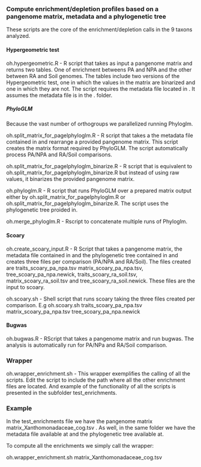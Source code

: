 ### Compute enrichment/depletion  profiles based on a pangenome matrix, metadata and a phylogenetic tree

These scripts are the core of the enrichment/depletion calls in the 9 taxons analyzed. 


#### Hypergeometric test

oh.hypergeometric.R - R script that takes as input a pangenome matrix and returns two tables. One of enrichment betweens PA and NPA and the other between RA and Soil genomes. The tables include two versions of the Hypergeometric test, one in which the values in the matrix are binarized and one in which they are not. The script requires the metadata file located in  . It assumes the metadata file is in the . folder.


##### PhyloGLM

Because the vast number of orthogroups we parallelized  running Phyloglm. 

oh.split_matrix_for_pagelphyloglm.R - R script that takes a the metadata file contained in and rearrange a provided pangenome matrix. This script creates the matrix format required  by PhyloGLM. The script automatically process PA/NPA and RA/Soil comparisons. 

oh.split_matrix_for_pagelphyloglm_binarize.R - R script that is equivalent to  oh.split_matrix_for_pagelphyloglm_binarize.R but instead of using raw values, it binarizes the provided pangenome matrix.


oh.phyloglm.R - R script that runs PhyloGLM over a prepared matrix output either by oh.split_matrix_for_pagelphyloglm.R or oh.split_matrix_for_pagelphyloglm_binarize.R. The script uses the phylogenetic tree proided in. 


oh.merge_phyloglm.R - Rscript to concatenate multiple runs of Phyloglm. 

#### Scoary

oh.create_scoary_input.R - R Script that takes a pangenome matrix, the metadata file contained in and the phylogenetic tree contained in and creates three files per comparison (PA/NPA and RA/Soil). The files created are traits_scoary_pa_npa.tsv matrix_scoary_pa_npa.tsv, tree_scoary_pa_npa.newick, traits_scoary_ra_soil.tsv, matrix_scoary_ra_soil.tsv and tree_scoary_ra_soil.newick. These files are the input to scoary.


oh.scoary.sh - Shell script that runs scoary taking the three files created per comparison. E.g oh.scoary.sh traits_scoary_pa_npa.tsv matrix_scoary_pa_npa.tsv tree_scoary_pa_npa.newick

#### Bugwas

oh.bugwas.R - RScript that takes a pangenome matrix and run bugwas. The analysis is automatically run for PA/NPa and RA/Soil comparison.

### Wrapper

oh.wrapper_enrichment.sh - This wrapper exemplifies the calling of all the scripts. Edit the script to include the path where all the other enrichment files are located.  And example of the functionality of all the scripts is presented in the subfolder test_enrichments.
### Example

In the test_enrichments file we have the pangenome matrix matrix_Xanthomonadaceae_cog.tsv . As well, in the same folder we have the metadata file available at and the phylogenetic tree available at.

To compute all the enrichments we simply call the wrapper:

oh.wrapper_enrichment.sh matrix_Xanthomonadaceae_cog.tsv

